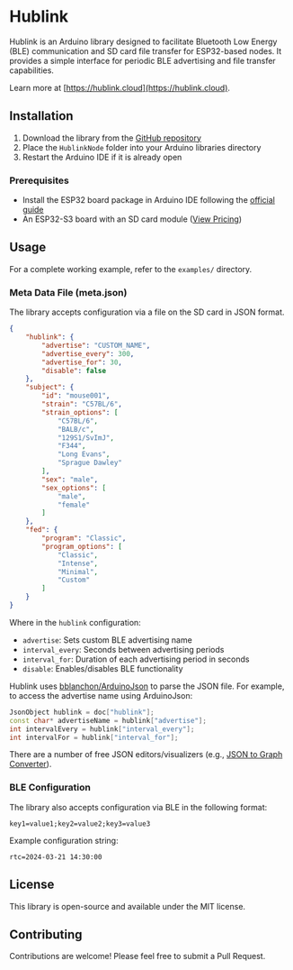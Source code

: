# Hublink

Hublink is an Arduino library designed to facilitate Bluetooth Low Energy (BLE) communication and SD card file transfer for ESP32-based nodes. It provides a simple interface for periodic BLE advertising and file transfer capabilities.

Learn more at [https://hublink.cloud](https://hublink.cloud).

## Installation
1. Download the library from the [GitHub repository](https://github.com/Neurotech-Hub/HublinkNode)
2. Place the `HublinkNode` folder into your Arduino libraries directory
3. Restart the Arduino IDE if it is already open

### Prerequisites
- Install the ESP32 board package in Arduino IDE following the [official guide](https://docs.espressif.com/projects/arduino-esp32/en/latest/installing.html)
- An ESP32-S3 board with an SD card module ([View Pricing](https://hublink.cloud/pricing))

## Usage
For a complete working example, refer to the `examples/` directory.

### Meta Data File (meta.json)
The library accepts configuration via a file on the SD card in JSON format.
```json
{
    "hublink": {
        "advertise": "CUSTOM_NAME",
        "advertise_every": 300,
        "advertise_for": 30,
        "disable": false
    },
    "subject": {
        "id": "mouse001",
        "strain": "C57BL/6",
        "strain_options": [
            "C57BL/6",
            "BALB/c",
            "129S1/SvImJ",
            "F344",
            "Long Evans",
            "Sprague Dawley"
        ],
        "sex": "male",
        "sex_options": [
            "male",
            "female"
        ]
    },
    "fed": {
        "program": "Classic",
        "program_options": [
            "Classic",
            "Intense",
            "Minimal",
            "Custom"
        ]
    }
}
```

Where in the `hublink` configuration:
- `advertise`: Sets custom BLE advertising name
- `interval_every`: Seconds between advertising periods
- `interval_for`: Duration of each advertising period in seconds
- `disable`: Enables/disables BLE functionality

Hublink uses [bblanchon/ArduinoJson](https://github.com/bblanchon/ArduinoJson) to parse the JSON file. For example, to access the advertise name using ArduinoJson:
```cpp
JsonObject hublink = doc["hublink"];
const char* advertiseName = hublink["advertise"];
int intervalEvery = hublink["interval_every"];
int intervalFor = hublink["interval_for"];
```

There are a number of free JSON editors/visualizers (e.g., [JSON to Graph Converter](https://jsonviewer.tools/editor)).

### BLE Configuration
The library also accepts configuration via BLE in the following format:
```
key1=value1;key2=value2;key3=value3
```

Example configuration string:
```
rtc=2024-03-21 14:30:00
```

## License
This library is open-source and available under the MIT license.

## Contributing
Contributions are welcome! Please feel free to submit a Pull Request.
